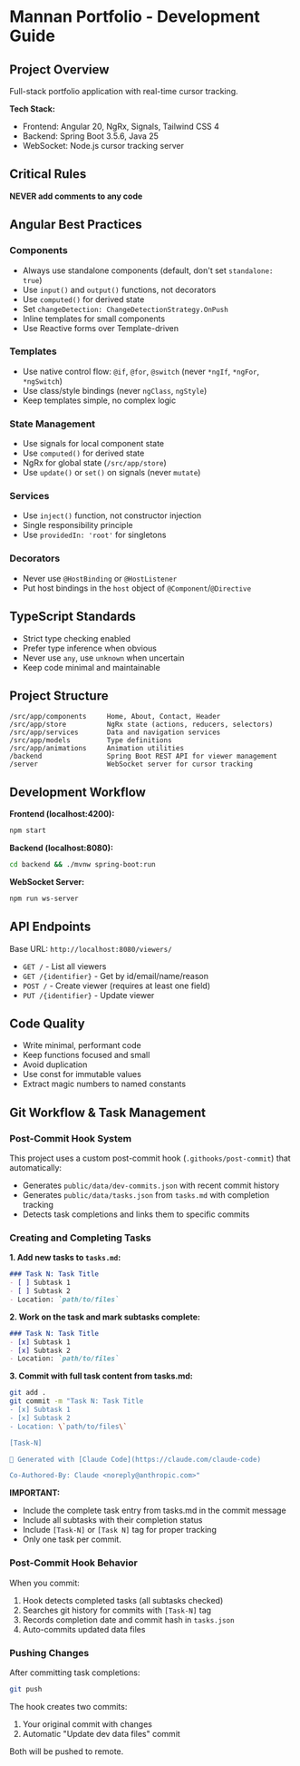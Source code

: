 # Mannan Portfolio - Development Guide

## Project Overview

Full-stack portfolio application with real-time cursor tracking.

**Tech Stack:**
- Frontend: Angular 20, NgRx, Signals, Tailwind CSS 4
- Backend: Spring Boot 3.5.6, Java 25
- WebSocket: Node.js cursor tracking server

## Critical Rules

**NEVER add comments to any code**

## Angular Best Practices

### Components
- Always use standalone components (default, don't set `standalone: true`)
- Use `input()` and `output()` functions, not decorators
- Use `computed()` for derived state
- Set `changeDetection: ChangeDetectionStrategy.OnPush`
- Inline templates for small components
- Use Reactive forms over Template-driven

### Templates
- Use native control flow: `@if`, `@for`, `@switch` (never `*ngIf`, `*ngFor`, `*ngSwitch`)
- Use class/style bindings (never `ngClass`, `ngStyle`)
- Keep templates simple, no complex logic

### State Management
- Use signals for local component state
- Use `computed()` for derived state
- NgRx for global state (`/src/app/store`)
- Use `update()` or `set()` on signals (never `mutate`)

### Services
- Use `inject()` function, not constructor injection
- Single responsibility principle
- Use `providedIn: 'root'` for singletons

### Decorators
- Never use `@HostBinding` or `@HostListener`
- Put host bindings in the `host` object of `@Component`/`@Directive`

## TypeScript Standards

- Strict type checking enabled
- Prefer type inference when obvious
- Never use `any`, use `unknown` when uncertain
- Keep code minimal and maintainable

## Project Structure

```
/src/app/components     Home, About, Contact, Header
/src/app/store          NgRx state (actions, reducers, selectors)
/src/app/services       Data and navigation services
/src/app/models         Type definitions
/src/app/animations     Animation utilities
/backend                Spring Boot REST API for viewer management
/server                 WebSocket server for cursor tracking
```

## Development Workflow

**Frontend (localhost:4200):**
```bash
npm start
```

**Backend (localhost:8080):**
```bash
cd backend && ./mvnw spring-boot:run
```

**WebSocket Server:**
```bash
npm run ws-server
```

## API Endpoints

Base URL: `http://localhost:8080/viewers/`

- `GET /` - List all viewers
- `GET /{identifier}` - Get by id/email/name/reason
- `POST /` - Create viewer (requires at least one field)
- `PUT /{identifier}` - Update viewer

## Code Quality

- Write minimal, performant code
- Keep functions focused and small
- Avoid duplication
- Use const for immutable values
- Extract magic numbers to named constants

## Git Workflow & Task Management

### Post-Commit Hook System

This project uses a custom post-commit hook (`.githooks/post-commit`) that automatically:
- Generates `public/data/dev-commits.json` with recent commit history
- Generates `public/data/tasks.json` from `tasks.md` with completion tracking
- Detects task completions and links them to specific commits

### Creating and Completing Tasks

**1. Add new tasks to `tasks.md`:**
```markdown
### Task N: Task Title
- [ ] Subtask 1
- [ ] Subtask 2
- Location: `path/to/files`
```

**2. Work on the task and mark subtasks complete:**
```markdown
### Task N: Task Title
- [x] Subtask 1
- [x] Subtask 2
- Location: `path/to/files`
```

**3. Commit with full task content from tasks.md:**
```bash
git add .
git commit -m "Task N: Task Title
- [x] Subtask 1
- [x] Subtask 2
- Location: \`path/to/files\`

[Task-N]

🤖 Generated with [Claude Code](https://claude.com/claude-code)

Co-Authored-By: Claude <noreply@anthropic.com>"
```

**IMPORTANT:**
- Include the complete task entry from tasks.md in the commit message
- Include all subtasks with their completion status
- Include `[Task-N]` or `[Task N]` tag for proper tracking
- Only one task per commit.

### Post-Commit Hook Behavior

When you commit:
1. Hook detects completed tasks (all subtasks checked)
2. Searches git history for commits with `[Task-N]` tag
3. Records completion date and commit hash in `tasks.json`
4. Auto-commits updated data files

### Pushing Changes

After committing task completions:
```bash
git push
```

The hook creates two commits:
1. Your original commit with changes
2. Automatic "Update dev data files" commit

Both will be pushed to remote.
